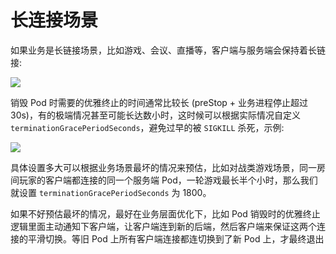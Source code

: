 # 长连接场景

如果业务是长链接场景，比如游戏、会议、直播等，客户端与服务端会保持着长链接:

![](https://image-host-1251893006.cos.ap-chengdu.myqcloud.com/2023%2F09%2F25%2F20230925110939.png)

销毁 Pod 时需要的优雅终止的时间通常比较长 (preStop + 业务进程停止超过 30s)，有的极端情况甚至可能长达数小时，这时候可以根据实际情况自定义 `terminationGracePeriodSeconds`，避免过早的被 `SIGKILL` 杀死，示例:

![](https://image-host-1251893006.cos.ap-chengdu.myqcloud.com/2023%2F09%2F25%2F20230925110946.png)

具体设置多大可以根据业务场景最坏的情况来预估，比如对战类游戏场景，同一房间玩家的客户端都连接的同一个服务端 Pod，一轮游戏最长半个小时，那么我们就设置 `terminationGracePeriodSeconds` 为 1800。

如果不好预估最坏的情况，最好在业务层面优化下，比如 Pod 销毁时的优雅终止逻辑里面主动通知下客户端，让客户端连到新的后端，然后客户端来保证这两个连接的平滑切换。等旧 Pod 上所有客户端连接都连切换到了新 Pod 上，才最终退出
